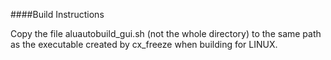 ####Build Instructions

Copy the file aluautobuild_gui.sh (not the whole directory) to the same path as the executable created by cx_freeze when building for LINUX.